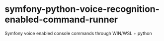 # symfony-python-voice-recognition-enabled-command-runner
Symfony voice enabled console commands through WIN/WSL + python

